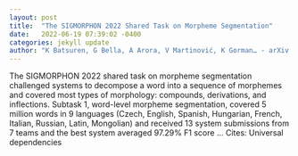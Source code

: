 ```yaml
---
layout: post
title:  "The SIGMORPHON 2022 Shared Task on Morpheme Segmentation"
date:   2022-06-19 07:39:02 -0400
categories: jekyll update
author: "K Batsuren, G Bella, A Arora, V Martinović, K Gorman… - arXiv preprint arXiv …, 2022"
---
```

The SIGMORPHON 2022 shared task on morpheme segmentation challenged systems to decompose a word into a sequence of morphemes and covered most types of morphology: compounds, derivations, and inflections. Subtask 1, word-level morpheme segmentation, covered 5 million words in 9 languages (Czech, English, Spanish, Hungarian, French, Italian, Russian, Latin, Mongolian) and received 13 system submissions from 7 teams and the best system averaged 97.29% F1 score …
Cites: ‪Universal dependencies‬  